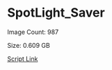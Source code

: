 # SpotLight_Saver

Image Count: 987

Size: 0.609 GB

[Script Link](https://github.com/liuyal/Archive/blob/master/Python/Utilities/Miscellaneous/spotlight_saver.py)